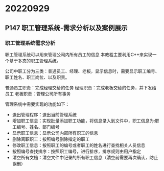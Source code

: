 # 20220929

## P147 职工管理系统-需求分析以及案例展示

### 职工管理系统需求分析

职工管理系统可以用来管理公司内所有员工的信息
本教程主要利用C++来实现一个基于多态的职工管理系统。

公司中职工分为三类：普通员工、经理、老板，显示信息时，需要显示职工编号、职工姓名、职工岗位、以及职责。

普通员工职责：完成经理交给的任务
经理职责：完成老板交给的任务，并下发给员工
老板职责：管理公司所有事务

管理系统中需要实现的功能如下：
- 退出管理程序：退出当前管理系统
- 增加职工信息：实现批量添加职工功能，将信息录入到文件中，职工信息为:职工编号、姓名、部门编号
- 显示职工信息：显示公司内部所有职工的信息
- 删除离职职工：按照编号删除指定的职工
- 修改职工信息：按照职工的编号或者职工的姓名进行查找相关人员信息
- 按照编号查找排序：按照职工编号，进行排序，排序规则由用户指定
- 清空所有文档：清空文件中记录的所有职工信息（清空前需要再次确认，防止误删）

